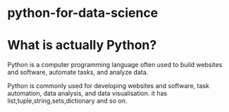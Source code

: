 # python-for-data-science
# What is actually Python?
 Python is a computer programming language often used to build websites and software, automate tasks, and analyze data.

 Python is commonly used for developing websites and software, task automation, data analysis, and data visualisation.
 it has list,tuple,string,sets,dictionary and so on.
